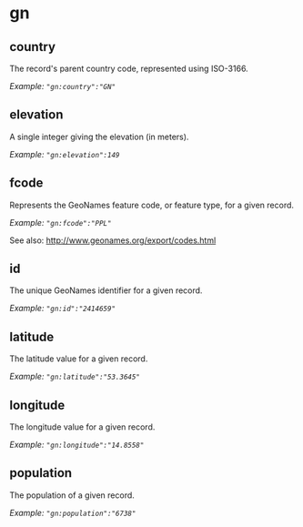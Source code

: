 # gn

## country

The record's parent country code, represented using ISO-3166.

_Example: `"gn:country":"GN"`_

## elevation

A single integer giving the elevation (in meters).

_Example: `"gn:elevation":149`_

## fcode

Represents the GeoNames feature code, or feature type, for a given record. 

_Example: `"gn:fcode":"PPL"`_

See also: http://www.geonames.org/export/codes.html

## id

The unique GeoNames identifier for a given record.

_Example: `"gn:id":"2414659"`_

## latitude

The latitude value for a given record.

_Example: `"gn:latitude":"53.3645"`_

## longitude

The longitude value for a given record.

_Example: `"gn:longitude":"14.8558"`_

## population

The population of a given record.

_Example: `"gn:population":"6738"`_
